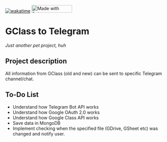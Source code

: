 <a href="https://wakatime.com/badge/user/1f9cacfc-ddef-4799-9aea-6a28cfc53364/project/ae75de9f-06f1-44a6-b546-2dee67339675"><img src="https://wakatime.com/badge/user/1f9cacfc-ddef-4799-9aea-6a28cfc53364/project/ae75de9f-06f1-44a6-b546-2dee67339675.svg" alt="wakatime"></a>
<a href="https://bulma.io"><img src="https://bulma.io/images/made-with-bulma.png" alt="Made with Bulma" width="128" height="24"></a><space><space>


<h1>GClass to Telegram</h1>
    <i>Just another pet project, huh</i>
<h2>Project description</h2>
    All information from GClass (old and new) can be sent to specific Telegram channel/chat. 

<h2>To-Do List</h2>
<ul>
    <li>Understand how Telegram Bot API works</li>
    <li>Understand how Google OAuth 2.0 works</li>
    <li>Understand how Google Class API works</li>
    <li>Save data in MongoDB</li>
    <li>Implement checking when the specified file (GDrive, GSheet etc) was changed and notify user.</li>
</ul>
